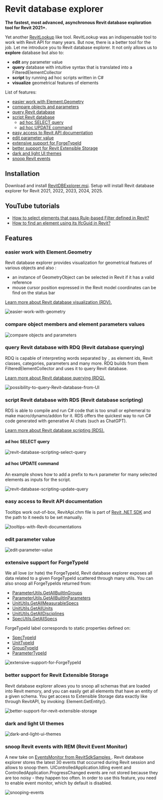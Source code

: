 # Revit database explorer

**The fastest, most advanced, asynchronous Revit database exploration tool for Revit 2021+.**

Yet another [RevitLookup](https://github.com/jeremytammik/RevitLookup) like tool. RevitLookup was an indispensable tool to work with Revit API for many years. But now, there is a better tool for the job. Let me introduce you to Revit database explorer. It not only allows us to **explore** database but also to:
- **edit** any parameter value
- **query** database with intuitive syntax that is translated into a FilteredElementCollector
- **script** by running ad hoc scripts written in C#
- **visualize** geometrical features of elements

List of features:

- [easier work with Element.Geometry](#easier-work-with-elementgeometry)
- [compare objects and parameters](#compare-object-members-and-element-parameters-values)
- [query Revit database](#query-revit-database-with-rdq-revit-database-querying)
- [script Revit database](#script-revit-database-with-rds-revit-database-scripting)
  - [ad hoc SELECT query](#ad-hoc-select-query)
  - [ad hoc UPDATE command](#ad-hoc-update-command)
- [easy access to Revit API documentation](#easy-access-to-revit-api-documentation)
- [edit parameter value](#edit-parameter-value)
- [extensive support for ForgeTypeId](#extensive-support-for-forgetypeid)
- [better support for Revit Extensible Storage](#better-support-for-revit-extensible-storage)
- [dark and light UI themes](#dark-and-light-ui-themes)
- [snoop Revit events](#snoop-revit-events-with-rem-revit-event-monitor)




## Installation

Download and install [RevitDBExplorer.msi](https://github.com/NeVeSpl/RevitDBExplorer/releases/latest/download/RevitDBExplorer.msi). Setup will install Revit database explorer for Revit 2021, 2022, 2023, 2024, 2025.

## YouTube tutorials

- [How to select elements that pass Rule-based Filter defined in Revit?](https://www.youtube.com/watch?v=9Uup4Qe8csI)
- [How to find an element using its IfcGuid in Revit?](https://www.youtube.com/watch?v=oT6bxfKc2lg)

## Features



### easier work with Element.Geometry

Revit database explorer provides visualization for geometrical features of various objects and also :

- an instance of GeometryObject can be selected in Revit if it has a valid reference
- mouse cursor position expressed in the Revit model coordinates can be find on the status bar

[Learn more about Revit database visualization (RDV).](documentation/revit-database-visualization.md)

![easier-work-with-geometry](documentation/examples/2.0.easier-work-with-element-geometry.gif)



### compare object members and element parameters values

![compare objects and parameters](documentation/examples/compare-objects-and-parameters.gif)




### query Revit database with RDQ (Revit database querying)

RDQ is capable of interpreting words separated by `,` as element ids, Revit classes, categories, parameters and many more. RDQ builds from them FilteredElementCollector and uses it to query Revit database. 

[Learn more about Revit database querying (RDQ).](documentation/revit-database-querying.md)

![possibility-to-query-Revit-database-from-UI](documentation/examples/rdq-revit-database-query-with-rql-revit-query-language.v2.gif)



### script Revit database with RDS (Revit database scripting)

RDS is able to compile and run C# code that is too small or ephemeral to make macro/dynamo/addon for it. RDS offers the quickest way to run C# code generated with generative AI chats (such as ChatGPT). 

[Learn more about Revit database scripting (RDS).](documentation/revit-database-scripting.md) 

#### ad hoc SELECT query

![revit-database-scripting-select-query](documentation/examples/2.0.revit-database-scripting-select-query.gif)

#### ad hoc UPDATE command

An example shows how to add a prefix to `Mark` parameter for many selected elements as inputs for the script. 

![revit-database-scripting-update-query](documentation/examples/2.0.revit-database-scripting-update-command.gif)



### easy access to Revit API documentation

 Tooltips work out-of-box, RevitApi.chm file is part of [Revit .NET SDK](https://www.autodesk.com/developer-network/platform-technologies/revit) and the path to it needs to be set manually.

![tooltips-with-Revit-documentations](documentation/examples/easy-access-to-revit-api-documentation.gif)



### edit parameter value

![edit-parameter-value](documentation/examples/set.parameter.value.gif)



### extensive support for ForgeTypeId

We all love (or hate) the ForgeTypeId, Revit database explorer exposes all data related to a given ForgeTypeId scattered through many utils. You can also snoop all ForgeTypeIds returned from: 
- [ParameterUtils.GetAllBuiltInGroups](https://www.revitapidocs.com/2024/884d14d3-02e5-5631-adb3-79c612d04b5a.htm)
- [ParameterUtils.GetAllBuiltInParameters](https://www.revitapidocs.com/2024/bbcac12c-c02a-3747-55d0-95bc3f6d2bb2.htm)
- [UnitUtils.GetAllMeasurableSpecs](https://www.revitapidocs.com/2024/3acc20f9-40cd-d2d0-cb84-6b47d2140a14.htm)
- [UnitUtils.GetAllUnits](https://www.revitapidocs.com/2024/4f31ee9d-8e33-a12a-14b3-cc565dd77d45.htm)
- [UnitUtils.GetAllDisciplines](https://www.revitapidocs.com/2024/5b80ebe4-b085-5851-b412-0ad1dd5025bf.htm)
- [SpecUtils.GetAllSpecs](https://www.revitapidocs.com/2024/a93168f7-b52d-e97a-7935-50ddcec7fb54.htm)

ForgeTypeId label corresponds to static properties defined on:
- [SpecTypeId](https://www.revitapidocs.com/2024/87de2c69-a5e8-40e3-3d7a-9b18f1fda03a.htm)
- [UnitTypeId](https://www.revitapidocs.com/2024/4245c082-629c-9ab0-7d43-fbb771db7991.htm)
- [GroupTypeId](https://www.revitapidocs.com/2024/cf6883b8-349d-bdc3-3099-b9e7d380ba84.htm)
- [ParameterTypeId](https://www.revitapidocs.com/2024/92077203-21e1-a197-ccdc-fae0a8caa770.htm)

![extensive-support-for-ForgeTypeId](documentation/examples/extensive-support-for-ForgeTypeId.gif)



### better support for Revit Extensible Storage

Revit database explorer allows you to snoop all schemas that are loaded into Revit memory, and you can easily get all elements that have an entity of a given schema. You get access to Extensible Storage data exactly like through RevitAPI, by invoking: Element.GetEntity(). 

![better-support-for-revit-extensible-storage](documentation/examples/better-support-for-revit-extensible-storage.gif)



### dark and light UI themes

![dark-and-light-ui-themes](documentation/examples/dark-and-light-ui-themes.gif)



### snoop Revit events with REM (Revit Event Monitor)

A new take on [EventsMonitor from  RevitSdkSamples
](https://github.com/jeremytammik/RevitSdkSamples/tree/master/SDK/Samples/Events/EventsMonitor/CS). Revit database explorer stores the latest 30 events that occurred during Revit session and allows to snoop them. UIControlledApplication.Idling event and ControlledApplication.ProgressChanged events are not stored because they are too noisy - they happen too often. In order to use this feature, you need to enable event monitor, which by default is disabled.

![snooping-events](documentation/examples/snooping-events.gif)
